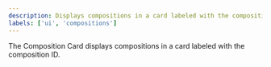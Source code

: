 ```yaml
---
description: Displays compositions in a card labeled with the composition ID
labels: ['ui', 'compositions']
---
```


The Composition Card displays compositions in a card labeled with the composition ID.
